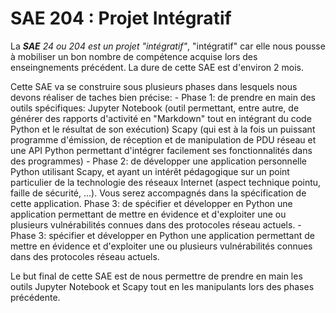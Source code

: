 # SAE 204 : Projet Intégratif

La _**SAE** 24 ou 204 est un projet "intégratif"_, "intégratif" car elle nous pousse à mobiliser un bon nombre de compétence acquise lors des enseingnements précédent. La dure de cette SAE est d'environ 2 mois.

Cette SAE va se construire sous plusieurs phases dans lesquels nous devons réaliser de taches bien précise:
    - Phase 1: de prendre en main des outils spécifiques:
        Jupyter Notebook (outil permettant, entre autre, de générer des rapports d'activité en "Markdown" tout en intégrant du code Python et le résultat de son exécution)
        Scapy (qui est à la fois un puissant programme d'émission, de réception et de manipulation de PDU réseau et une API Python permettant d'intégrer facilement ses fonctionnalités dans des programmes)
    - Phase 2: de développer une application personnelle Python utilisant Scapy, et ayant un intérêt pédagogique sur un point particulier de la technologie des réseaux Internet  (aspect technique pointu, faille de sécurité, ...). Vous serez accompagnés dans la spécification de cette application.
    Phase 3: de spécifier et développer en Python une application permettant de mettre en évidence et d'exploiter une ou plusieurs vulnérabilités connues dans des protocoles réseau  actuels.
    - Phase 3: spécifier et développer en Python une application permettant de mettre en évidence et d'exploiter une ou plusieurs vulnérabilités connues dans des protocoles réseau  actuels.

Le but final de cette SAE est de nous permettre de prendre en main les outils Jupyter Notebook et Scapy tout en les manipulants lors des phases précédente.